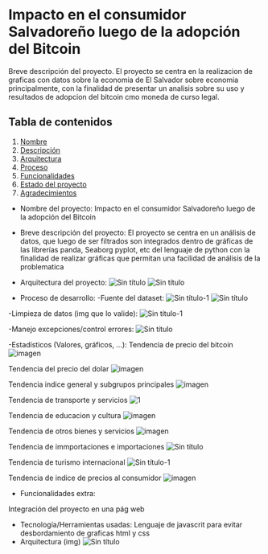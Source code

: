 # Impacto en el consumidor Salvadoreño luego de la adopción del Bitcoin

Breve descripción del proyecto.
El proyecto se centra en la realizacion de graficas con datos sobre la economia de El Salvador sobre economia principalmente,
con la finalidad de presentar un analisis sobre su uso y resultados de adopcion del bitcoin cmo moneda de curso legal.

## Tabla de contenidos

1. [Nombre](#Nombre)
2. [Descripción](#descripción)
3. [Arquitectura](#Arquitectura)
4. [Proceso](#Proceso)
5. [Funcionalidades](#Funcionalidades)
6. [Estado del proyecto](#EstadoDelProyecto)
7. [Agradecimientos](#Agradecimientos)


* Nombre del proyecto: Impacto en el consumidor Salvadoreño luego de la adopción del Bitcoin

* Breve descripción del proyecto:
El proyecto se centra en un análisis de datos, que luego de ser filtrados son integrados dentro de gráficas de las librerías panda, Seaborg pyplot, etc del lenguaje de python con la finalidad de realizar gráficas que permitan una facilidad de análisis de la problematica

* Arquitectura del proyecto:
![Sin título](https://github.com/user-attachments/assets/4cad2ac2-6501-422a-b599-912cf770682a)
![Sin título](https://github.com/user-attachments/assets/e353f1c1-aef2-4cc3-b25a-cbf63a4eb954)

* Proceso de desarrollo:
-Fuente del dataset:
![Sin título-1](https://github.com/user-attachments/assets/62d7a594-5e2e-4d94-934a-275787541889)
![Sin título](https://github.com/user-attachments/assets/db6753d0-3e39-4a57-aa63-3759ef03f47f)


-Limpieza de datos (img que lo valide):
![Sin título-1](https://github.com/user-attachments/assets/ef60cd27-c122-40f9-adbe-eea9b7bd321a)

-Manejo excepciones/control errores:
![Sin título](https://github.com/user-attachments/assets/c93fc1ff-282e-4ca7-bd13-5b22dfa097ab)


-Estadísticos (Valores, gráficos, …):
Tendencia de precio del bitcoin
![imagen](https://github.com/user-attachments/assets/55025309-6e15-4622-905f-61b4186728c4)

Tendencia del precio del dolar
![imagen](https://github.com/user-attachments/assets/c52bcdd8-0573-4a23-9db2-13cda7ffb14a)

Tendencia indice general y subgrupos principales
![imagen](https://github.com/user-attachments/assets/891b14e6-6daf-4ed0-953b-6d009e7cc4d4)

Tendencia de transporte y servicios
![1](https://github.com/user-attachments/assets/f1448f8c-776f-4390-9d64-6311dbf3642a)

Tendencia de educacion y cultura
![imagen](https://github.com/user-attachments/assets/157ed536-b3f7-4ff6-b82d-9834d7e50d8c)

Tendencia de otros bienes y servicios
![imagen](https://github.com/user-attachments/assets/8ffcfa8d-57c0-4406-b028-df2f336612ca)

Tendencia de immportaciones e importaciones
![Sin título](https://github.com/user-attachments/assets/ec59f7b0-0810-4082-a306-f9068658badd)

Tendencia de turismo internacional
![Sin título-1](https://github.com/user-attachments/assets/5431e2f5-137c-498b-99ce-717dc4cced74)

Tendencia de indice de precios al consumidor
![imagen](https://github.com/user-attachments/assets/fae9edd7-98e3-4c8e-ba4a-ec5d2a964b1f)


* Funcionalidades extra:

Integración del proyecto en una pág web
- Tecnología/Herramientas usadas:
Lenguaje de javascrit para evitar desbordamiento de graficas
html y css
- Arquitectura (img)
![Sin título](https://github.com/user-attachments/assets/3697988e-c1f3-4108-b3aa-fab7fa1ecbd0)




